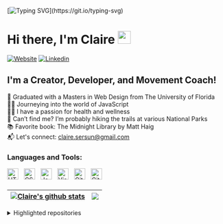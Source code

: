 
[![Typing SVG](https://readme-typing-svg.herokuapp.com?font=Courier+new&color=%23808080&size=40&width=800&duration=6969&lines=Welcome+to+my+profile!)](https://git.io/typing-svg)
# Hi there, I'm Claire <img src="https://raw.githubusercontent.com/iampavangandhi/iampavangandhi/master/gifs/Hi.gif" width="30px">

[![Website](https://img.shields.io/badge/clairesersun.com-blueviolet?style=for-the-badge&url=https%3A%2F%2Fclairesersun.com)](https://clairesersun.com/)
[![Linkedin](https://img.shields.io/badge/LinkedIn-blue?style=for-the-badge&logo=linkedin&labelColor=blue&link=https://www.linkedin.com/in/clairesersun/)](https://www.linkedin.com/in/clairesersun/)
## I'm a Creator, Developer, and Movement Coach!

🏫 Graduated with a Masters in Web Design from The University of Florida</br>
👩‍💻 Journeying into the world of JavaScript</br>
🧘‍♀️ I have a passion for health and wellness</br>
🌄 Can’t find me? I’m probably hiking the trails at various National Parks</br> 
📚 Favorite book: The Midnight Library by Matt Haig</br>
📬 Let's connect: <a href="mailto:claire.sersun@gmail.com">claire.sersun@gmail.com</a></br>

### Languages and Tools:

<img align="left" alt="HTML5" width="26px" src="https://cdn.jsdelivr.net/gh/devicons/devicon/icons/html5/html5-original.svg" style="padding-right:10px;" />
<img align="left" alt="CSS3" width="26px" src="https://cdn.jsdelivr.net/gh/devicons/devicon/icons/css3/css3-original.svg" style="padding-right:10px;" />
<img align="left" alt="JavaScript" width="26px" src="https://cdn.jsdelivr.net/gh/devicons/devicon/icons/javascript/javascript-original.svg" style="padding-right:10px;" />
<img align="left" alt="Visual Studio Code" width="26px" src="https://cdn.jsdelivr.net/gh/devicons/devicon/icons/vscode/vscode-original.svg" style="padding-right:10px;" />
<img align="left" alt="Git" width="26px" src="https://cdn.jsdelivr.net/gh/devicons/devicon/icons/git/git-original.svg" style="padding-right:10px;" />
<img align="left" alt="GitHub" width="26px" src="https://user-images.githubusercontent.com/3369400/139447912-e0f43f33-6d9f-45f8-be46-2df5bbc91289.png" style="padding-right:10px;" />
</br>
</br>

| <a href="https://github.com/anuraghazra/github-readme-stats"><img align="center" src="https://github-readme-stats.vercel.app/api?username=clairesersun&theme=outrun&hide=contribs,issues&show_icons=true&hide_border=true" alt="Claire's github stats" /></a> | <a href="https://github.com/anuraghazra/github-readme-stats"><img align="center" src="https://github-readme-stats.vercel.app/api/top-langs/?username=clairesersun&theme=outrun&layout=compact&hide_border=true" /></a> |
| ------------- | ------------- |

<details> 
    <summary>Highlighted repositories</summary>
<a href=https://github.com/clairesersun/timeslot><img align="left" alt="Claire's Highlighted Repository" src="https://github-readme-stats.vercel.app/api/pin/?username=clairesersun&repo=timeslot&theme=outrun)]"/></a>
<a href=https://github.com/clairesersun/m4-hw4-sersun-claire><img align="left" alt="Claire's Highlighted Repository" src="https://github-readme-stats.vercel.app/api/pin/?username=clairesersun&repo=m4-hw4-sersun-claire&theme=outrun)]"/></a>
    </details>


